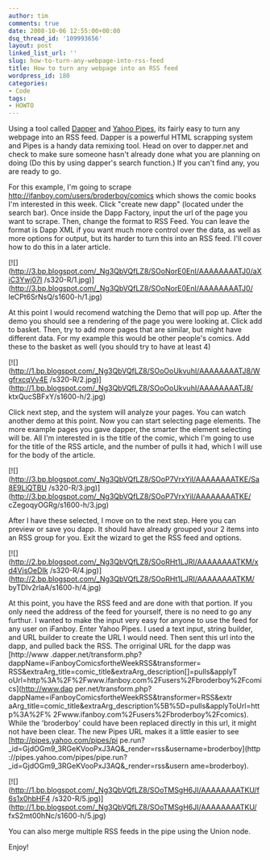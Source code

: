 ```yaml
---
author: tim
comments: true
date: 2008-10-06 12:55:00+00:00
dsq_thread_id: '109993656'
layout: post
linked_list_url: ''
slug: how-to-turn-any-webpage-into-rss-feed
title: How to turn any webpage into an RSS feed
wordpress_id: 180
categories:
- Code
tags:
- HOWTO
---
```


Using a tool called [Dapper](http://www.dapper.net/) and [Yahoo
Pipes](http://pipes.yahoo.com/pipes/), its fairly easy to turn any webpage
into an RSS feed. Dapper is a powerful HTML scrapping system and Pipes is a
handy data remixing tool.  Head on over to dapper.net and check to make sure
someone hasn't already done what you are planning on doing (Do this by using
dapper's search function.)  If you can't find any, you are ready to go.  
  
For this example, I'm going to scrape
<http://ifanboy.com/users/broderboy/comics> which shows the comic books I'm
interested in this week.  Click "create new dapp" (located under the search
bar). Once inside the Dapp Factory, input the url of the page you want to
scrape.  Then, change the format to RSS Feed.  You can leave the format is
Dapp XML if you want much more control over the data, as well as more options
for output, but its harder to turn this into an RSS feed.  I'll cover how to
do this in a later article.  
  

[![](http://3.bp.blogspot.com/_Ng3QbVQfLZ8/SOoNorE0EnI/AAAAAAAATJ0/aXiC3Ywj07I
/s320-R/1.jpg)](http://3.bp.blogspot.com/_Ng3QbVQfLZ8/SOoNorE0EnI/AAAAAAAATJ0/
leCPt6SrNsQ/s1600-h/1.jpg)

At this point I would recomend watching the Demo that will pop up.  After the
demo you should see a rendering of the page you were looking at.  Click add to
basket.  Then, try to add more pages that are similar, but might have
different data.  For my example this would be other people's comics.  Add
these to the basket as well (you should try to have at least 4)  
  

[![](http://1.bp.blogspot.com/_Ng3QbVQfLZ8/SOoOoUkvuhI/AAAAAAAATJ8/WgfrxcqVv4E
/s320-R/2.jpg)](http://1.bp.blogspot.com/_Ng3QbVQfLZ8/SOoOoUkvuhI/AAAAAAAATJ8/
ktxQucSBFxY/s1600-h/2.jpg)

Click next step, and the system will analyze your pages.  You can watch
another demo at this point.  Now you can start selecting page elements.  The
more example pages you gave dapper, the smarter the element selecting will be.
All I'm interested in is the title of the comic, which I'm going to use for
the title of the RSS article, and the number of pulls it had, which I will use
for the body of the article.  
  

[![](http://3.bp.blogspot.com/_Ng3QbVQfLZ8/SOoP7VrxYiI/AAAAAAAATKE/Sa8E9LiQTBU
/s320-R/3.jpg)](http://3.bp.blogspot.com/_Ng3QbVQfLZ8/SOoP7VrxYiI/AAAAAAAATKE/
cZegoqyOGRg/s1600-h/3.jpg)



After I have these selected, I move on to the next step. Here you can preview
or save you dapp.  It should have already grouped your 2 items into an RSS
group for you.  Exit the wizard to get the RSS feed and options.  
  

[![](http://2.bp.blogspot.com/_Ng3QbVQfLZ8/SOoRHt1LJRI/AAAAAAAATKM/xd4VjsOeDIk
/s320-R/4.jpg)](http://2.bp.blogspot.com/_Ng3QbVQfLZ8/SOoRHt1LJRI/AAAAAAAATKM/
byTDlv2rlaA/s1600-h/4.jpg)

  
  
At this point, you have the RSS feed and are done with that portion.  If you
only need the address of the feed for yourself, there is no need to go any
furthur.  I wanted to make the input very easy for anyone to use the feed for
any user on iFanboy.  Enter Yahoo Pipes.  I used a text input, string builder,
and URL builder to create the URL I would need.  Then sent this url into the
dapp, and pulled back the RSS.  The orriginal URL for the dapp was [http://www
.dapper.net/transform.php?dappName=iFanboyComicsfortheWeekRSS&amp;transformer=
RSS&amp;extraArg_title=comic_title&amp;extraArg_description[]=pulls&amp;applyT
oUrl=http%3A%2F%2Fwww.ifanboy.com%2Fusers%2Fbroderboy%2Fcomics](http://www.dap
per.net/transform.php?dappName=iFanboyComicsfortheWeekRSS&transformer=RSS&extr
aArg_title=comic_title&extraArg_description%5B%5D=pulls&applyToUrl=http%3A%2F%
2Fwww.ifanboy.com%2Fusers%2Fbroderboy%2Fcomics).  While the 'broderboy' could
have been replaced directly in this url, it might not have been clear.  The
new Pipes URL makes it a little easier to see [http://pipes.yahoo.com/pipes/pi
pe.run?_id=GjdOGm9_3RGeKVooPxJ3AQ&amp;_render=rss&amp;username=broderboy](http
://pipes.yahoo.com/pipes/pipe.run?_id=GjdOGm9_3RGeKVooPxJ3AQ&_render=rss&usern
ame=broderboy).  
  

[![](http://1.bp.blogspot.com/_Ng3QbVQfLZ8/SOoTMSgH6JI/AAAAAAAATKU/f6s1x0hbHF4
/s320-R/5.jpg)](http://1.bp.blogspot.com/_Ng3QbVQfLZ8/SOoTMSgH6JI/AAAAAAAATKU/
fxS2mt00hNc/s1600-h/5.jpg)

You can also merge multiple RSS feeds in the pipe using the Union node.  
  
Enjoy!

